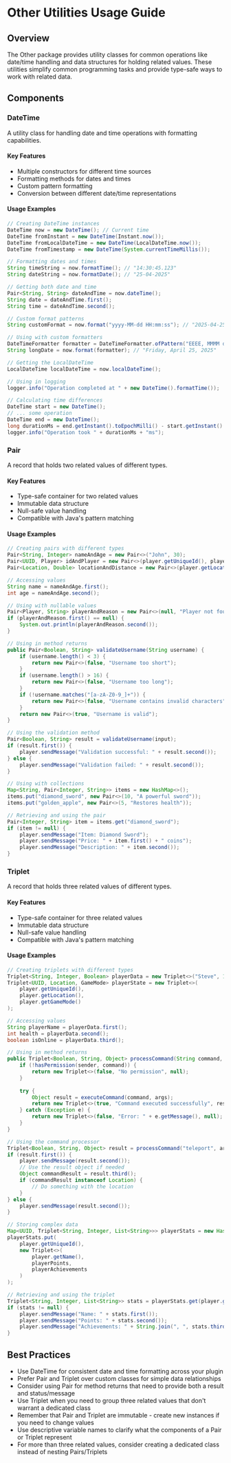 # Other Utilities Usage Guide

## Overview

The Other package provides utility classes for common operations like date/time handling and data structures for holding related values. These utilities simplify common programming tasks and provide type-safe ways to work with related data.

## Components

### DateTime

A utility class for handling date and time operations with formatting capabilities.

#### Key Features

- Multiple constructors for different time sources
- Formatting methods for dates and times
- Custom pattern formatting
- Conversion between different date/time representations

#### Usage Examples

```java
// Creating DateTime instances
DateTime now = new DateTime(); // Current time
DateTime fromInstant = new DateTime(Instant.now());
DateTime fromLocalDateTime = new DateTime(LocalDateTime.now());
DateTime fromTimestamp = new DateTime(System.currentTimeMillis());

// Formatting dates and times
String timeString = now.formatTime(); // "14:30:45.123"
String dateString = now.formatDate(); // "25-04-2025"

// Getting both date and time
Pair<String, String> dateAndTime = now.dateTime();
String date = dateAndTime.first();
String time = dateAndTime.second();

// Custom format patterns
String customFormat = now.format("yyyy-MM-dd HH:mm:ss"); // "2025-04-25 14:30:45"

// Using with custom formatters
DateTimeFormatter formatter = DateTimeFormatter.ofPattern("EEEE, MMMM d, yyyy");
String longDate = now.format(formatter); // "Friday, April 25, 2025"

// Getting the LocalDateTime
LocalDateTime localDateTime = now.localDateTime();

// Using in logging
logger.info("Operation completed at " + new DateTime().formatTime());

// Calculating time differences
DateTime start = new DateTime();
// ... some operation
DateTime end = new DateTime();
long durationMs = end.getInstant().toEpochMilli() - start.getInstant().toEpochMilli();
logger.info("Operation took " + durationMs + "ms");
```

### Pair

A record that holds two related values of different types.

#### Key Features

- Type-safe container for two related values
- Immutable data structure
- Null-safe value handling
- Compatible with Java's pattern matching

#### Usage Examples

```java
// Creating pairs with different types
Pair<String, Integer> nameAndAge = new Pair<>("John", 30);
Pair<UUID, Player> idAndPlayer = new Pair<>(player.getUniqueId(), player);
Pair<Location, Double> locationAndDistance = new Pair<>(player.getLocation(), 10.5);

// Accessing values
String name = nameAndAge.first();
int age = nameAndAge.second();

// Using with nullable values
Pair<Player, String> playerAndReason = new Pair<>(null, "Player not found");
if (playerAndReason.first() == null) {
    System.out.println(playerAndReason.second());
}

// Using in method returns
public Pair<Boolean, String> validateUsername(String username) {
    if (username.length() < 3) {
        return new Pair<>(false, "Username too short");
    }
    if (username.length() > 16) {
        return new Pair<>(false, "Username too long");
    }
    if (!username.matches("[a-zA-Z0-9_]+")) {
        return new Pair<>(false, "Username contains invalid characters");
    }
    return new Pair<>(true, "Username is valid");
}

// Using the validation method
Pair<Boolean, String> result = validateUsername(input);
if (result.first()) {
    player.sendMessage("Validation successful: " + result.second());
} else {
    player.sendMessage("Validation failed: " + result.second());
}

// Using with collections
Map<String, Pair<Integer, String>> items = new HashMap<>();
items.put("diamond_sword", new Pair<>(10, "A powerful sword"));
items.put("golden_apple", new Pair<>(5, "Restores health"));

// Retrieving and using the pair
Pair<Integer, String> item = items.get("diamond_sword");
if (item != null) {
    player.sendMessage("Item: Diamond Sword");
    player.sendMessage("Price: " + item.first() + " coins");
    player.sendMessage("Description: " + item.second());
}
```

### Triplet

A record that holds three related values of different types.

#### Key Features

- Type-safe container for three related values
- Immutable data structure
- Null-safe value handling
- Compatible with Java's pattern matching

#### Usage Examples

```java
// Creating triplets with different types
Triplet<String, Integer, Boolean> playerData = new Triplet<>("Steve", 100, true);
Triplet<UUID, Location, GameMode> playerState = new Triplet<>(
    player.getUniqueId(),
    player.getLocation(),
    player.getGameMode()
);

// Accessing values
String playerName = playerData.first();
int health = playerData.second();
boolean isOnline = playerData.third();

// Using in method returns
public Triplet<Boolean, String, Object> processCommand(String command, String[] args) {
    if (!hasPermission(sender, command)) {
        return new Triplet<>(false, "No permission", null);
    }
    
    try {
        Object result = executeCommand(command, args);
        return new Triplet<>(true, "Command executed successfully", result);
    } catch (Exception e) {
        return new Triplet<>(false, "Error: " + e.getMessage(), null);
    }
}

// Using the command processor
Triplet<Boolean, String, Object> result = processCommand("teleport", args);
if (result.first()) {
    player.sendMessage(result.second());
    // Use the result object if needed
    Object commandResult = result.third();
    if (commandResult instanceof Location) {
        // Do something with the location
    }
} else {
    player.sendMessage(result.second());
}

// Storing complex data
Map<UUID, Triplet<String, Integer, List<String>>> playerStats = new HashMap<>();
playerStats.put(
    player.getUniqueId(),
    new Triplet<>(
        player.getName(),
        playerPoints,
        playerAchievements
    )
);

// Retrieving and using the triplet
Triplet<String, Integer, List<String>> stats = playerStats.get(player.getUniqueId());
if (stats != null) {
    player.sendMessage("Name: " + stats.first());
    player.sendMessage("Points: " + stats.second());
    player.sendMessage("Achievements: " + String.join(", ", stats.third()));
}
```

## Best Practices

- Use DateTime for consistent date and time formatting across your plugin
- Prefer Pair and Triplet over custom classes for simple data relationships
- Consider using Pair for method returns that need to provide both a result and status/message
- Use Triplet when you need to group three related values that don't warrant a dedicated class
- Remember that Pair and Triplet are immutable - create new instances if you need to change values
- Use descriptive variable names to clarify what the components of a Pair or Triplet represent
- For more than three related values, consider creating a dedicated class instead of nesting Pairs/Triplets